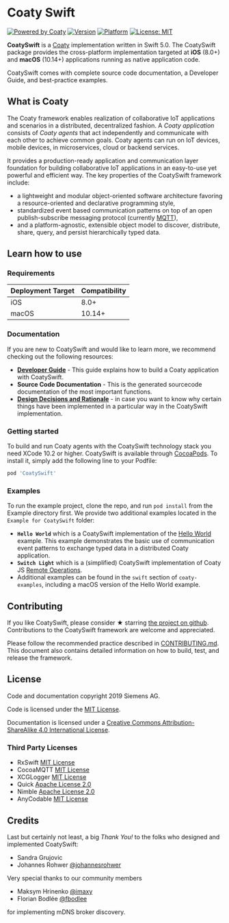 # Coaty Swift
[![Powered by Coaty](https://img.shields.io/badge/Powered%20by-Coaty-FF8C00.svg)](https://coaty.io)
[![Version](https://img.shields.io/cocoapods/v/CoatySwift.svg?style=flat)](https://cocoapods.org/pods/CoatySwift)
[![Platform](https://img.shields.io/cocoapods/p/CoatySwift.svg?style=flat)](https://cocoapods.org/pods/CoatySwift)
[![License: MIT](https://img.shields.io/badge/License-MIT-blue.svg)](https://opensource.org/licenses/MIT)

__CoatySwift__ is a [Coaty](https://coaty.io/) implementation written in Swift
5.0. The CoatySwift package provides the cross-platform implementation targeted
at __iOS__ (8.0+) and __macOS__ (10.14+) applications running as native
application code.

CoatySwift comes with complete source code documentation, a Developer Guide, and best-practice examples.

## What is Coaty

The Coaty framework enables realization of collaborative IoT applications and
scenarios in a distributed, decentralized fashion. A *Coaty application*
consists of *Coaty agents* that act independently and communicate with each
other to achieve common goals. Coaty agents can run on IoT devices, mobile
devices, in microservices, cloud or backend services.

It provides a production-ready application and communication layer foundation
for building collaborative IoT applications in an easy-to-use yet powerful and
efficient way. The key properties of the CoatySwift framework include:

* a lightweight and modular object-oriented software architecture favoring a
  resource-oriented and declarative programming style,
* standardized event based communication patterns on top of an open
  publish-subscribe messaging protocol (currently [MQTT](https://mqtt.org)),
* and a platform-agnostic, extensible object model to discover, distribute,
  share, query, and persist hierarchically typed data.

## Learn how to use

### Requirements

| Deployment Target     | Compatibility     |
|-------------------    |---------------    |
| iOS                   | 8.0+              |
| macOS                 | 10.14+            |

### Documentation

If you are new to CoatySwift and would like to learn more, we recommend checking
out the following resources:

* __[Developer Guide](docs/DeveloperGuide.md)__ - This guide explains how to
  build a Coaty application with CoatySwift.
* __Source Code Documentation__ - This is the generated sourcecode documentation
  of the most important functions.
* __[Design Decisions and Rationale](docs/CoatySwiftInternals.md)__ - in case
  you want to know why certain things have been implemented in a particular way
  in the CoatySwift implementation. 

### Getting started

To build and run Coaty agents with the CoatySwift technology stack you need
XCode 10.2 or higher. CoatySwift is available through
[CocoaPods](https://cocoapods.org). To install it, simply add the following line
to your Podfile:

```ruby
pod 'CoatySwift'
```

### Examples

To run the example project, clone the repo, and run `pod install` from the
Example directory first. We provide two additional examples located in the
`Example for CoatySwift` folder:

* __`Hello World`__ which is a CoatySwift implementation of the [Hello
  World](https://github.com/coatyio/coaty-examples/tree/master/hello-world/js)
  example. This example demonstrates the basic use of communication event
  patterns to exchange typed data in a distributed Coaty application.
* __`Switch Light`__ which is a (simplified) CoatySwift implementation of Coaty
  JS [Remote
  Operations](https://github.com/coatyio/coaty-examples/tree/master/remote-operations/js).
* Additional examples can be found in the `swift` section of `coaty-examples`,
  including a macOS version of the Hello World example.

## Contributing

If you like CoatySwift, please consider &#x2605; starring [the project on
github](https://github.com/coatyio/coaty-swift). Contributions to the CoatySwift
framework are welcome and appreciated.

Please follow the recommended practice described in
[CONTRIBUTING.md](CONTRIBUTING.md). This document also contains detailed
information on how to build, test, and release the framework.

## License

Code and documentation copyright 2019 Siemens AG.

Code is licensed under the [MIT License](https://opensource.org/licenses/MIT).

Documentation is licensed under a [Creative Commons Attribution-ShareAlike 4.0
International License](http://creativecommons.org/licenses/by-sa/4.0/).

### Third Party Licenses

* RxSwift [MIT License](https://github.com/ReactiveX/RxSwift/blob/master/LICENSE.md)
* CocoaMQTT [MIT License](https://github.com/emqtt/CocoaMQTT/blob/master/LICENSE)
* XCGLogger [MIT License](https://github.com/DaveWoodCom/XCGLogger/blob/master/LICENSE.txt)
* Quick [Apache License 2.0](https://github.com/Quick/Quick/blob/master/LICENSE)
* Nimble [Apache License 2.0](https://github.com/Quick/Nimble/blob/master/LICENSE)
* AnyCodable [MIT License](https://github.com/Flight-School/AnyCodable/blob/master/LICENSE.md)

## Credits

Last but certainly not least, a big *Thank You!* to the folks who designed and
implemented CoatySwift:

* Sandra Grujovic
* Johannes Rohwer [@johannesrohwer](https://github.com/johannesrohwer)

Very special thanks to our community members

* Maksym Hrinenko [@imaxy](https://github.com/imaxy)
* Florian Bodlée [@fbodlee](https://github.com/fbodlee)

for implementing mDNS broker discovery.
